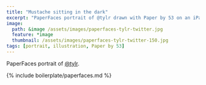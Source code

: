 ```yaml
---
title: "Mustache sitting in the dark"
excerpt: "PaperFaces portrait of @tylr drawn with Paper by 53 on an iPad."
image: 
  path: &image /assets/images/paperfaces-tylr-twitter.jpg 
  feature: *image
  thumbnail: /assets/images/paperfaces-tylr-twitter-150.jpg
tags: [portrait, illustration, Paper by 53]
---
```


PaperFaces portrait of [@tylr](http://twitter.com/tylr).

{% include boilerplate/paperfaces.md %}
